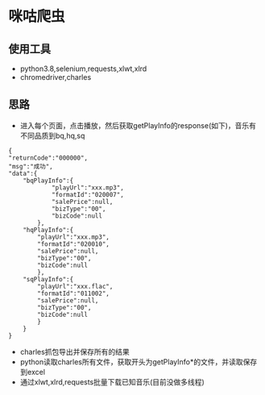 # 咪咕爬虫

## 使用工具
- python3.8,selenium,requests,xlwt,xlrd
- chromedriver,charles


## 思路
- 进入每个页面，点击播放，然后获取getPlayInfo的response(如下)，音乐有不同品质到bq,hq,sq
```
{
"returnCode":"000000",
"msg":"成功",
"data":{
    "bqPlayInfo":{
            "playUrl":"xxx.mp3",
            "formatId":"020007",
            "salePrice":null,
            "bizType":"00",
            "bizCode":null
        },
    "hqPlayInfo":{
        "playUrl":"xxx.mp3",
        "formatId":"020010",
        "salePrice":null,
        "bizType":"00",
        "bizCode":null
        },
    "sqPlayInfo":{
        "playUrl":"xxx.flac",
        "formatId":"011002",
        "salePrice":null,
        "bizType":"00",
        "bizCode":null
        }
    }
}
```
- charles抓包导出并保存所有的结果
- python读取charles所有文件，获取开头为getPlayInfo*的文件，并读取保存到excel
- 通过xlwt,xlrd,requests批量下载已知音乐(目前没做多线程)



